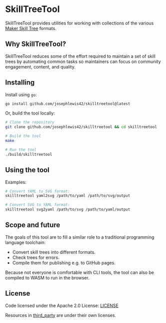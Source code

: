 # SkillTreeTool

SkillTreeTool provides utilities for working with collections of the various [Maker Skill Tree](https://github.com/sjpiper145/MakerSkillTree/tree/main) formats.

## Why SkillTreeTool?

SkillTreeTool reduces some of the effort required to maintain a set of skill trees by
automating common tasks so maintainers can focus on community engagement, content, and quality.

## Installing

Install using `go`:

```bash
go install github.com/josephlewis42/skilltreetool@latest
```

Or, build the tool locally:

```bash
# Clone the repository
git clone github.com/josephlewis42/skilltreetool && cd skilltreetool

# Build the tool
make

# Run the tool
./build/skilltreetool
```

## Using the tool

Examples:

```sh
# Convert YAML to SVG format:
skilltreetool yaml2svg /path/to/yaml /path/to/svg/output

# Convert SVG to YAML format:
skilltreetool svg2yaml /path/to/svg /path/to/yaml/output

```

## Scope and future

The goals of this tool are to fill a similar role to a traditional programming language toolchain:

* Convert skill trees into different formats.
* Check trees for errors.
* Compile them for publishing e.g. to GitHub pages.

Because not everyone is comfortable with CLI tools, the tool can also be 
compiled to WASM to run in the browser.

## License

Code licensed under the Apache 2.0 License: [LICENSE](LICENSE)

Resources in [third_party](third_party) are under their own licenses.